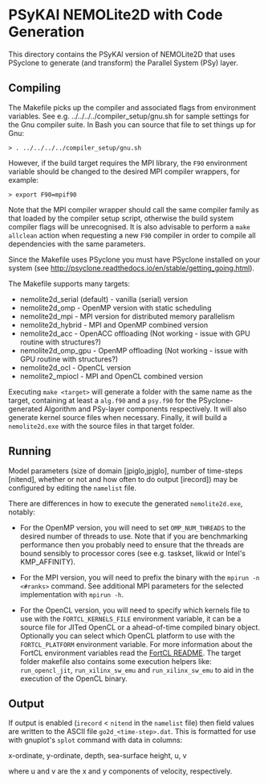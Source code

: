 # PSyKAl NEMOLite2D with Code Generation #

This directory contains the PSyKAl version of NEMOLite2D that uses
PSyclone to generate (and transform) the Parallel System (PSy) layer.

## Compiling ##

The Makefile picks up the compiler and associated flags from environment
variables. See e.g. ../../../../compiler_setup/gnu.sh for sample
settings for the Gnu compiler suite. In Bash you can source that file
to set things up for Gnu:

    > . ../../../../compiler_setup/gnu.sh

However, if the build target requires the MPI library, the `F90` environment
variable should be changed to the desired MPI compiler wrappers, for example:

    > export F90=mpif90

Note that the MPI compiler wrapper should call the same compiler family as that
loaded by the compiler setup script, otherwise the build system compiler flags
will be unrecognised. It is also advisable to perform a `make allclean` action
when requesting a new `F90` compiler in order to compile all dependencies with
the same parameters.

Since the Makefile uses PSyclone you must have PSyclone installed on your
system (see http://psyclone.readthedocs.io/en/stable/getting_going.html).

The Makefile supports many targets:

- nemolite2d_serial (default) - vanilla (serial) version
- nemolite2d_omp - OpenMP version with static scheduling
- nemolite2d_mpi - MPI version for distributed memory parallelism
- nemolite2d_hybrid - MPI and OpenMP combined version
- nemolite2d_acc - OpenACC offloading (Not working - issue with GPU routine with structures?)
- nemolite2d_omp_gpu - OpenMP offloading (Not working - issue with GPU routine with structures?)
- nemolite2d_ocl - OpenCL version
- nemolite2_mpiocl - MPI and OpenCL combined version

Executing `make <target>` will generate a folder with the same name as the
target, containing at least a `alg.f90` and a `psy.f90` for the
PSyclone-generated Algorithm and PSy-layer components respectively.
It will also generate kernel source files when necessary. Finally, it will
build a `nemolite2d.exe` with the source files in that target folder.


## Running ##

Model parameters (size of domain [jpiglo,jpjglo], number of time-steps
[nitend], whether or not and how often to do output [irecord]) may be
configured by editing the `namelist` file.

There are differences in how to execute the generated `nemolite2d.exe`,
notably:

- For the OpenMP version, you will need to set `OMP_NUM_THREADS` to the
desired number of threads to use. Note that if you are benchmarking
performance then you probably need to ensure that the threads are bound
sensibly to processor cores (see e.g. taskset, likwid or Intel's KMP_AFFINITY).

- For the MPI version, you will need to prefix the binary with the
`mpirun -n <#ranks>` command. See additional MPI parameters for the selected
implementation with `mpirun -h`.

- For the OpenCL version, you will need to specify which kernels file to use
with the `FORTCL_KERNELS_FILE` environment variable, it can be a source file
for JITed OpenCL or a ahead-of-time compiled binary object. Optionally you can
select which OpenCL platform to use with the `FORTCL_PLATFORM` environment
variable. For more information about the FortCL environment variables read
the [FortCL README](https://github.com/stfc/FortCL).
The target folder makefile also contains some execution helpers like:
`run_opencl_jit`, `run_xilinx_sw_emu` and `run_xilinx_sw_emu` to aid in the
execution of the OpenCL binary.

## Output ##

If output is enabled (`irecord` < `nitend` in the `namelist` file) then
field values are written to the ASCII file `go2d_<time-step>.dat`. This
is formatted for use with gnuplot's `splot` command with data in columns:

x-ordinate, y-ordinate, depth, sea-surface height, u, v

where u and v are the x and y components of velocity, respectively.

